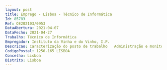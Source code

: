 ```yaml
--- 
layout: post
title: Emprego - Lisboa - Técnico de Informática
Id: 85783
Ref: OE202103/0953
DataAbertura: 2021-04-07
DataFecho: 2021-04-27
Trabalho: Técnico de Informática
Empregador: Instituto da Vinha e do Vinho, I.P.
Descricao: Caracterização do posto de trabalho   Administração e monitorização de Sistemas, comunicações e Segurança   Administração de Portais web em ambiente de OSS (Open Source Software)   Elaborar normas e documentação técnica Aplicabilidade de Standards e boas práticas ao nível do RGPD     Apoio técnico 2ª linha a utilizadores    Suporte mediante a utilização da plataforma de Mantis e GLP   Elaboração e disponibilização de documentação técnica em XWik.Considera se, como condição preferencial, possuir experiência em    Arquitetura de infraestruturas de tecnologias de informação   Segurança dos sistemas informáticos, Cibersegurança  Gestão, monitorização e administração de sistemas em ambiente virtualizado sobre VMware   Gestão, monitorização e administração de infraestruturas baseadas em Sistemas Operativos Windows Server e Linux   Networking e Switching   Utilização das plataformas OSS (Open Source Software) GLPI e Mantis   Elaboração e disponibilização de documentação técnica em XWiki.Conhecimentos de   Segurança dos sistemas de Informação   Regulamento geral de Proteção de Dados.
CodigoPostal: 1250-165 LISBOA
Concelho: Lisboa
Distrito: Lisboa
--- 
```

